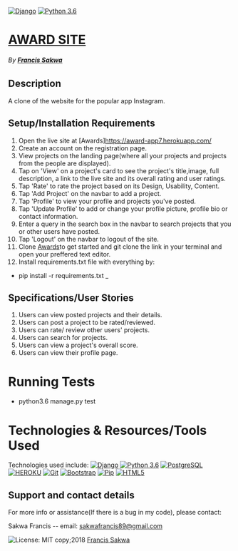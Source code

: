 [![Django](https://img.shields.io/badge/django-1.11-green.svg)](https://www.djangoproject.com/)
[![Python 3.6](https://img.shields.io/badge/python-3.6-yellow.svg)](https://www.python.org/downloads/release/python-360/)

# [AWARD SITE](https://github.com/FrancisSakwa89/instagram-app.git/)
###### By **[Francis Sakwa](https://github.com/FrancisSakwa89)**
## Description
A clone of the website for the popular  app Instagram.


## Setup/Installation Requirements
1. Open the live site at [Awards]https://award-app7.herokuapp.com/
2. Create an account on the registration page.
3. View projects on the landing page(where all your projects and projects from the people are displayed).
4. Tap on 'View' on a project's card to see the project's title,image, full description, a link to the live site and its overall rating and user ratings.
5. Tap 'Rate' to rate the project based on its Design, Usability, Content.
6. Tap 'Add Project' on the navbar to add a project.
7. Tap 'Profile' to view your profile and projects you've posted.
8. Tap 'Update Profile' to add or change your profile picture, profile bio or contact information.
9. Enter a query in the search box in the navbar to search projects that you or other users have posted.
10. Tap 'Logout' on the navbar to logout of the site.
11.  Clone [Awards](https://github.com/FrancisSakwa89/Awards.git/)to get started and git clone the link in your terminal and open your preffered text editor.
12. Install requirements.txt file with everything by:
* pip install -r requirements.txt
_

## Specifications/User Stories
1. Users can view posted projects and their details.
2. Users can post a project to be rated/reviewed.
3. Users can rate/ review other users' projects.
4. Users can search for projects.
5. Users can view a project's overall score.
6. Users can view their profile page.

# Running Tests
* python3.6 manage.py test


# Technologies & Resources/Tools Used
Technologies used include:
[![Django](https://img.shields.io/badge/django-1.11-skyblue.svg)](https://www.djangoproject.com/)
[![Python 3.6](https://img.shields.io/badge/python-3.6-lightblue.svg)](https://www.python.org/downloads/release/python-360/)
[![PostgreSQL](https://img.shields.io/badge/postgreSQL-11.1-darkblue.svg)](https://www.postgresql.org/)
[![HEROKU](https://img.shields.io/badge/heroku-v24-%239E7CC1.svg)](https://devcenter.heroku.com/articles/heroku-cli)
[![Git](https://img.shields.io/badge/git-2.17.1-rgb(245%2C%2077%2C%2039).svg)](https://git-scm.com/)
[![Bootstrap](https://img.shields.io/badge/bootstrap-4.0.0-purple.svg)](https://getbootstrap.com/)
[![Pip](https://img.shields.io/badge/pypi-v18.1-black.svg)](https://pypi.org/project/pip/)
[![HTML5](https://img.shields.io/badge/html-html5-e34f26.svg)](https://www.w3schools.com/html/html5_intro.asp)


## Support and contact details
For more info or assistance(If there is a bug in my code), please contact:

Sakwa Francis -- email: sakwafrancis89@gmail.com

![License: MIT](https://img.shields.io/badge/License-MIT-yellow.svg) copy;2018 [Francis Sakwa](https://github.com/FrancisSakwa89/)
